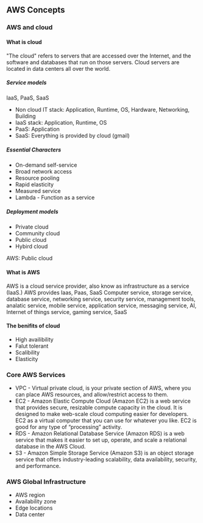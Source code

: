 ## AWS Concepts

### AWS and cloud

#### What is cloud
"The cloud" refers to servers that are accessed over the Internet, and the software and databases that run on those servers. Cloud servers are located in data centers all over the world.

##### Service models
IaaS, PaaS, SaaS

* Non cloud IT stack: Application, Runtime, OS, Hardware, Networking, Building
* IaaS stack: Application, Runtime, OS
* PaaS: Application
* SaaS: Everything is provided by cloud (gmail)

##### Essential Characters
* On-demand self-service
* Broad network access
* Resource pooling
* Rapid elasticity
* Measured service
* Lambda - Function as a service

##### Deployment models
 * Private cloud
 * Community cloud
 * Public cloud
 * Hybird cloud

 AWS: Public cloud

#### What is AWS
AWS is a cloud service provider, also know as infrastructure as a service (IaaS.)
AWS provides Iaas, Paas, SaaS
Computer service, storage service, database service, networking service, security service, management tools, analatic service, mobile service, application service, messaging service, AI, Internet of things service, gaming service, SaaS

#### The benifits of cloud
  - High availibility
  - Falut tolerant
  - Scalibility
  - Elasticity

### Core AWS Services
 * VPC - Virtual private cloud, is your private section of AWS, where you can place AWS resources, and allow/restrict access to them.
 * EC2 - Amazon Elastic Compute Cloud (Amazon EC2) is a web service that provides secure, resizable compute capacity in the cloud. It is designed to make web-scale cloud computing easier for developers. EC2 as a virtual computer that you can use for whatever you like. EC2 is good for any type of “processing” activity.
 * RDS - Amazon Relational Database Service (Amazon RDS) is a web service that makes it easier to set up, operate, and scale a relational database in the AWS Cloud. 
 * S3 - Amazon Simple Storage Service (Amazon S3) is an object storage service that offers industry-leading scalability, data availability, security, and performance.

 ### AWS Global Infrastructure
  * AWS region
  * Availability zone
  * Edge locations
  * Data center